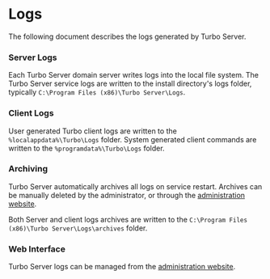 # Logs

The following document describes the logs generated by Turbo Server.

### Server Logs

Each Turbo Server domain server writes logs into the local file system. The Turbo Server service logs are written to the install directory's logs folder, typically `C:\Program Files (x86)\Turbo Server\Logs`.

### Client Logs

User generated Turbo client logs are written to the `%localappdata%\Turbo\Logs` folder. System generated client commands are written to the `%programdata%\Turbo\Logs` folder.

### Archiving

Turbo Server automatically archives all logs on service restart. Archives can be manually deleted by the administrator, or through the [administration website](../../server/administration/domain.html#managing-a-server).

Both Server and client logs archives are written to the `C:\Program Files (x86)\Turbo Server\Logs\archives` folder.

### Web Interface

Turbo Server logs can be managed from the [administration website](../../server/administration/domain.html#managing-a-server).